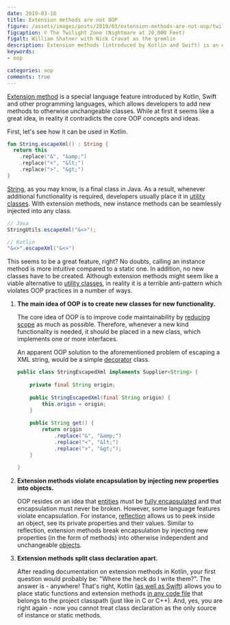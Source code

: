 ```yaml
---
date: 2019-03-18
title: Extension methods are not OOP
figure: /assets/images/posts/2019/03/extension-methods-are-not-oop/twilight-zone-nightmare-at-20000-feet.jpg
figcaption: © The Twilight Zone (Nightmare at 20,000 Feet)
figalt: William Shatner with Nick Cravat as the gremlin
description: Extension methods (introduced by Kotlin and Swift) is an evil anti-pattern, which has nothing in common with OOP.
keywords:
- oop

categories: oop
comments: true
---
```


[Extension method] is a special language feature introduced by Kotlin, Swift and
other programming languages, which allows developers to add new methods to
otherwise unchangeable classes. While at first it seems like a great idea, in
reality it contradicts the core OOP concepts and ideas.

<!--more-->

First, let's see how it can be used in Kotlin.

```kotlin
fun String.escapeXml() : String {
  return this
    .replace("&", "&amp;")
    .replace("<", "&lt;")
    .replace(">", "&gt;")
}
```

[String], as you may know, is a final class in Java. As a result, whenever
additional functionality is required, developers usually place it in
[utility classes]. With extension methods, new instance methods can be
seamlessly injected into any class.

```java
// Java
StringUtils.escapeXml("&<>");

// Kotlin
"&<>".escapeXml("&<>")
```

This seems to be a great feature, right? No doubts, calling an instance method
is more intuitive compared to a static one. In addition, no new classes have to
be created. Although extension methods might seem like a viable alternative to
[utility classes], in reality it is a terrible anti-pattern which violates OOP
practices in a number of ways.

1. **The main idea of OOP is to create new classes for new functionality.**

    The core idea of OOP is to improve code maintainability by [reducing scope]
    as much as possible. Therefore, whenever a new kind functionality is needed,
    it should be placed in a new class, which implements one or more interfaces.
    
    An apparent OOP solution to the aforementioned problem of escaping a XML
    string, would be a simple [decorator] class.
    
    ```java
    public class StringEscapedXml implements Supplier<String> {
        
        private final String origin;
        
        public StringEscapedXml(final String origin) {
            this.origin = origin;
        }
        
        public String get() {
            return origin
                .replace("&", "&amp;")
                .replace("<", "&lt;")
                .replace(">", "&gt;");
        }
        
    }
    ```     

2. **Extension methods violate encapsulation by injecting new properties into
   objects.**
   
   OOP resides on an idea that [entities] must be [fully encapsulated] and that
   encapsulation must never be broken. However, some language features violate
   encapsulation. For instance, [reflection] allows us to peek inside an object,
   see its private properties and their values. Similar to reflection, extension
   methods break encapsulation by injecting new properties (in the form of
   methods) into otherwise independent and unchangeable [objects].

3. **Extension methods split class declaration apart.**
    
    After reading documentation on extension methods in Kotlin, your first
    question would probably be: "Where the heck do I write them?". The answer is
    \- anywhere! That's right, Kotlin ([as well as Swift]) allows you to place
    static functions and extension methods [in any code file] that belongs to
    the project classpath (just like in C or C++). And, yes, you are right again
    \- now you cannot treat class declaration as the only source of instance or
    static methods.

[utility classes]: https://www.yegor256.com/2014/05/05/oop-alternative-to-utility-classes.html
[entities]: /2018/10/08/entity-and-dto.html
[objects]: /2018/07/27/props-file.html
[reducing scope]: https://www.yegor256.com/2019/03/12/data-and-maintainability.html
[fully encapsulated]: https://g4s8.github.io/fully-encapsulated/
[reflection]: https://en.wikipedia.org/wiki/Reflection_(computer_programming)
[in any code file]: https://kotlinlang.org/docs/reference/functions.html#function-scope
[as well as Swift]: https://docs.swift.org/swift-book/LanguageGuide/Functions.html
[String]: https://docs.oracle.com/javase/8/docs/api/java/lang/String.html
[Extension method]: https://en.wikipedia.org/wiki/Extension_method
[decorator]: https://www.yegor256.com/2015/02/26/composable-decorators.html